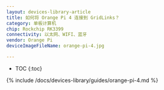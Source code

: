 ```yaml
---
layout: devices-library-article
title: 如何将 Orange Pi 4 连接到 GridLinks？
category: 单板计算机
chip: Rockchip RK3399
connectivity: 以太网、WIFI、蓝牙
vendor: Orange Pi
deviceImageFileName: orange-pi-4.jpg

---
```



* TOC
{:toc}

{% include /docs/devices-library/guides/orange-pi-4.md %}